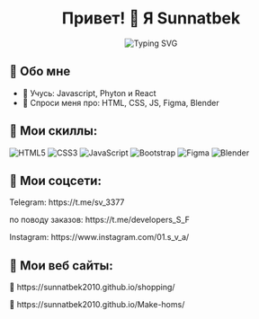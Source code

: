 <!-- Пример README.md -->

<h1 align="center">Привет! 👋 Я Sunnatbek</h1>

<p align="center">
  <img src="https://readme-typing-svg.demolab.com?font=Fira+Code&pause=1000&center=true&vCenter=true&width=435&lines=Front-end+разработчик;Люблю+чистый+код;Пишу+на+HTML%2C+CSS%2C+JS+и+другое" alt="Typing SVG" />
</p>



## 🧠 Обо мне

- 🌱 Учусь: Javascript, Phyton и React
- 💬 Спроси меня про: HTML, CSS, JS, Figma, Blender

## 🚀 Мои скиллы:

![HTML5](https://img.shields.io/badge/-HTML5-E34F26?style=flat-square&logo=html5&logoColor=white)
![CSS3](https://img.shields.io/badge/-CSS3-1572B6?style=flat-square&logo=css3)
![JavaScript](https://img.shields.io/badge/-JavaScript-black?style=flat-square&logo=javascript)
![Bootstrap](https://img.shields.io/badge/-Bootstrap-563D7C?style=flat-square&logo=bootstrap)
![Figma](https://img.shields.io/badge/-Figma-black?style=flat-square&logo=figma)
![Blender](https://img.shields.io/badge/-Blender-F5792A?style=flat-square&logo=blender&logoColor=white)


## 🔗 Мои соцсети:

<p align="left">
   Telegram: https://t.me/sv_3377
</p>
<p align="left">
    по поводу заказов: https://t.me/developers_S_F
</p>
<p align="left">
    Instagram: https://www.instagram.com/01.s_v_a/
</p>



## 🔗 Мои веб сайты:


<p align="left">
🔗  https://sunnatbek2010.github.io/shopping/
</p>

<p align="left">
🔗  https://sunnatbek2010.github.io/Make-homs/
</p>

